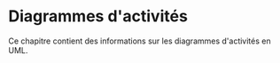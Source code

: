 # Diagrammes d'activités

Ce chapitre contient des informations sur les diagrammes d'activités en UML.
